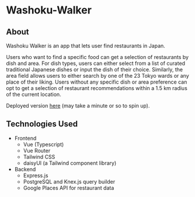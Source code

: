 # Washoku-Walker

## About

Washoku Walker is an app that lets user find restaurants in Japan.

Users who want to find a specific food can get a selection of restaurants by dish and area. For dish types, users can either select from a list of curated traditional Japanese dishes or input the dish of their choice. Similarly, the area field allows users to either search by one of the 23 Tokyo wards or any place of their liking. Users without any specific dish or area preference can opt to get a selection of restaurant recommendations within a 1.5 km radius of the current location.

Deployed version [here](https://washoku-walker.onrender.com) (may take a minute or so to spin up).

## Technologies Used

- Frontend
  - Vue (Typescript)
  - Vue Router
  - Tailwind CSS
  - daisyUI (a Tailwind component library)
- Backend
  - Express.js
  - PostgreSQL and Knex.js query builder
  - Google Places API for restaurant data
